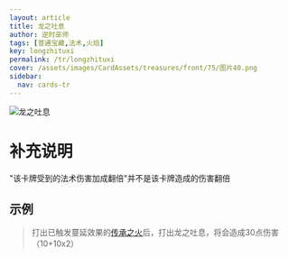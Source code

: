 ```yaml
---
layout: article
title: 龙之吐息
author: 逆时巫师
tags: [普通宝藏,法术,火焰]
key: longzhituxi
permalink: /tr/longzhituxi
cover: /assets/images/CardAssets/treasures/front/75/图片40.png
sidebar:
  nav: cards-tr
---
```

![龙之吐息](https://rw-instruction.vercel.app/assets/images/CardAssets/treasures/front/75/%E5%9B%BE%E7%89%8740.png)

# 补充说明

"该卡牌受到的法术伤害加成翻倍"并不是该卡牌造成的伤害翻倍

## 示例
> 打出已触发蔓延效果的[传承之火](https://rw-instruction.vercel.app/2022/07/10/传承之火.html)后，打出龙之吐息，将会造成30点伤害（10+10x2）